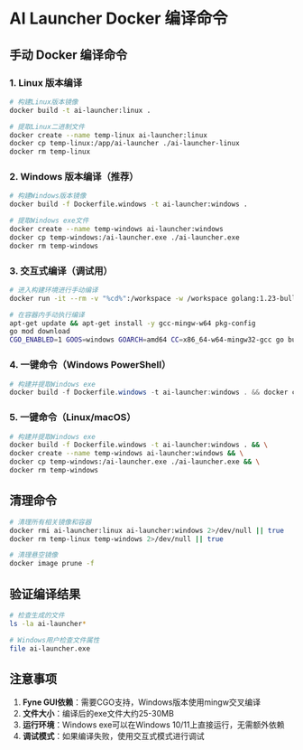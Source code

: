 # AI Launcher Docker 编译命令

## 手动 Docker 编译命令

### 1. Linux 版本编译
```bash
# 构建Linux版本镜像
docker build -t ai-launcher:linux .

# 提取Linux二进制文件
docker create --name temp-linux ai-launcher:linux
docker cp temp-linux:/app/ai-launcher ./ai-launcher-linux
docker rm temp-linux
```

### 2. Windows 版本编译（推荐）
```bash
# 构建Windows版本镜像
docker build -f Dockerfile.windows -t ai-launcher:windows .

# 提取Windows exe文件
docker create --name temp-windows ai-launcher:windows
docker cp temp-windows:/ai-launcher.exe ./ai-launcher.exe
docker rm temp-windows
```

### 3. 交互式编译（调试用）
```bash
# 进入构建环境进行手动编译
docker run -it --rm -v "%cd%":/workspace -w /workspace golang:1.23-bullseye bash

# 在容器内手动执行编译
apt-get update && apt-get install -y gcc-mingw-w64 pkg-config
go mod download
CGO_ENABLED=1 GOOS=windows GOARCH=amd64 CC=x86_64-w64-mingw32-gcc go build -v -o ai-launcher.exe ./cmd/gui
```

### 4. 一键命令（Windows PowerShell）
```powershell
# 构建并提取Windows exe
docker build -f Dockerfile.windows -t ai-launcher:windows . && docker create --name temp-windows ai-launcher:windows && docker cp temp-windows:/ai-launcher.exe ./ai-launcher.exe && docker rm temp-windows
```

### 5. 一键命令（Linux/macOS）
```bash
# 构建并提取Windows exe
docker build -f Dockerfile.windows -t ai-launcher:windows . && \
docker create --name temp-windows ai-launcher:windows && \
docker cp temp-windows:/ai-launcher.exe ./ai-launcher.exe && \
docker rm temp-windows
```

## 清理命令
```bash
# 清理所有相关镜像和容器
docker rmi ai-launcher:linux ai-launcher:windows 2>/dev/null || true
docker rm temp-linux temp-windows 2>/dev/null || true

# 清理悬空镜像
docker image prune -f
```

## 验证编译结果
```bash
# 检查生成的文件
ls -la ai-launcher*

# Windows用户检查文件属性
file ai-launcher.exe
```

## 注意事项
1. **Fyne GUI依赖**：需要CGO支持，Windows版本使用mingw交叉编译
2. **文件大小**：编译后的exe文件大约25-30MB
3. **运行环境**：Windows exe可以在Windows 10/11上直接运行，无需额外依赖
4. **调试模式**：如果编译失败，使用交互式模式进行调试
